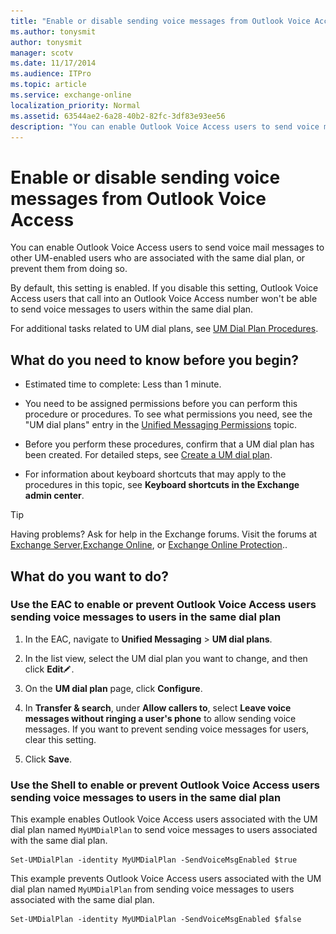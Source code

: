 ```yaml
---
title: "Enable or disable sending voice messages from Outlook Voice Access"
ms.author: tonysmit
author: tonysmit
manager: scotv
ms.date: 11/17/2014
ms.audience: ITPro
ms.topic: article
ms.service: exchange-online
localization_priority: Normal
ms.assetid: 63544ae2-6a28-40b2-82fc-3df83e93ee56
description: "You can enable Outlook Voice Access users to send voice mail messages to other UM-enabled users who are associated with the same dial plan, or prevent them from doing so."
---
```


# Enable or disable sending voice messages from Outlook Voice Access

You can enable Outlook Voice Access users to send voice mail messages to other UM-enabled users who are associated with the same dial plan, or prevent them from doing so. 
  
By default, this setting is enabled. If you disable this setting, Outlook Voice Access users that call into an Outlook Voice Access number won't be able to send voice messages to users within the same dial plan.
  
For additional tasks related to UM dial plans, see [UM Dial Plan Procedures](http://technet.microsoft.com/library/1bda77c8-c4e2-4ae0-a001-76ae029bf843.aspx).
  
## What do you need to know before you begin?

- Estimated time to complete: Less than 1 minute.
    
- You need to be assigned permissions before you can perform this procedure or procedures. To see what permissions you need, see the "UM dial plans" entry in the [Unified Messaging Permissions](http://technet.microsoft.com/library/d326c3bc-8f33-434a-bf02-a83cc26a5498.aspx) topic. 
    
- Before you perform these procedures, confirm that a UM dial plan has been created. For detailed steps, see [Create a UM dial plan](../../voice-mail-unified-messaging/connect-voice-mail-system/create-um-dial-plan.md).
    
- For information about keyboard shortcuts that may apply to the procedures in this topic, see **Keyboard shortcuts in the Exchange admin center**.
    
> [!TIP]
> Having problems? Ask for help in the Exchange forums. Visit the forums at [Exchange Server](https://go.microsoft.com/fwlink/p/?linkId=60612),[Exchange Online](https://go.microsoft.com/fwlink/p/?linkId=267542), or [Exchange Online Protection](https://go.microsoft.com/fwlink/p/?linkId=285351).. 
  
## What do you want to do?

### Use the EAC to enable or prevent Outlook Voice Access users sending voice messages to users in the same dial plan

1. In the EAC, navigate to **Unified Messaging** \> **UM dial plans**.
    
2. In the list view, select the UM dial plan you want to change, and then click **Edit**![Edit icon](../../media/ITPro_EAC_EditIcon.gif).
    
3. On the **UM dial plan** page, click **Configure**.
    
4. In **Transfer & search**, under **Allow callers to**, select **Leave voice messages without ringing a user's phone** to allow sending voice messages. If you want to prevent sending voice messages for users, clear this setting. 
    
5. Click **Save**.
    
### Use the Shell to enable or prevent Outlook Voice Access users sending voice messages to users in the same dial plan

This example enables Outlook Voice Access users associated with the UM dial plan named  `MyUMDialPlan` to send voice messages to users associated with the same dial plan. 
  
```
Set-UMDialPlan -identity MyUMDialPlan -SendVoiceMsgEnabled $true
```

This example prevents Outlook Voice Access users associated with the UM dial plan named  `MyUMDialPlan` from sending voice messages to users associated with the same dial plan. 
  
```
Set-UMDialPlan -identity MyUMDialPlan -SendVoiceMsgEnabled $false
```


